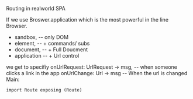 
Routing in realworld SPA

If we use Broswer.application which is the most powerful in the line
Browser.
- sandbox, -- only DOM
- element, -- + commands/ subs
- document, -- + Full Doucment 
- application -- + Url control
  
we get to specifiy
onUrlRequest: UrlRequest -> msg, -- when someone clicks a link in the app
onUrlChange: Url -> msg        -- When the url is changed
 Main: 

    import Route exposing (Route)

